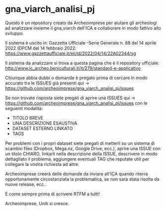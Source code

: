 # gna_viarch_analisi_pj

Questo è un repository creato da Archeoimprese per aiutare gli archeologi ad analizzare insieme il gna_viarch dell'ICA e collaborare in modo fattivo allo sviluppo.

Il sistema è uscito in: Gazzetta Ufficiale -Serie Generale  n. 88 del 14 aprile 2022 (DPCM del 14 febbraio 2022: https://www.gazzettaufficiale.it/eli/id/2022/04/14/22A02344/sg

Il sistema da analizzare si trova a questa pagina che è il repository ufficiale: http://www.ic_archeo.beniculturali.it/it/279/standard-e-applicativo

Chiunque abbia dubbi o domande è pregato prima di cercare in modo accurato tra le ISSUES già presenti qui -> https://github.com/archeoimprese/gna_viarch_analisi_pj/issues

Se non trovate risposta siete pregati di aprire una ISSUES qui -> https://github.com/archeoimprese/gna_viarch_analisi_pj/issues con le seguenti modalità:

  - TITOLO BREVE
  -  UNA DESCRIZIONE ESAUSTIVA 
  -  DATASET ESTERNO LINKATO
  -  TAGS 

Per problemi con i propri dataset siete pregati di metterli su un sistema di scambio files (Dropbox, Mega.nz, Google Drive, ecc.), aprire una ISSUE con un titolo CHIARO, linkarli nella descrizione della ISSUE, descrivere in  modo dettagliato il problema, aggiungere eventuali TAG che reputate utili per collegare la vostra richiesta ad altre.

Archeoimprese creerà delle domande da inviare all'ICA quando riterrà opportunamente circostanziata la problematica, se non sarà stata risolta da nuove release, ecc..

E come sempre prima di scrivere RTFM a tutti!

Archeoimprese, Uniti si cresce.
